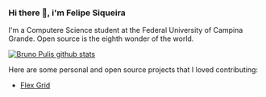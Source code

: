 ### Hi there 👋, i'm Felipe Siqueira

I'm a Computere Science student at the Federal University of Campina Grande. Open source is the eighth wonder of the world.

[![Bruno Pulis github stats](https://github-readme-stats.vercel.app/api?username=felipesqra)](https://github.com/brunopulis/github-readme-stats)


Here are some personal and open source projects that I loved contributing:
* [Flex Grid](https://github.com/SPLAB-UFCG/Moenda)

